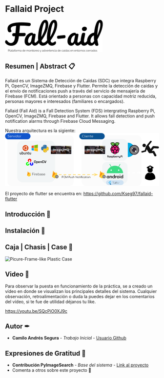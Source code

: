 # Fallaid Project
![Fallaid](https://github.com/Kseg97/fallaid-project/blob/master/images/logo.png)
## Resumen | Abstract 📋
Fallaid es un Sistema de Detección de Caidas (SDC) que integra Raspberry Pi, OpenCV, ImageZMQ, Firebase y Flutter. Permite la detección de caidas y el envío de notificaciones push a través del servicio de mensajería de Firebase (FCM). Está orientado a personas con capacidad motriz reducida, personas mayores e interesados (familiares o encargados).

Fallaid (Fall Aid) is a Fall Detection System (FDS) intergrating Raspberry Pi, OpenCV, ImageZMQ, Firebase and Flutter. It allows fall detection and push notification alarms through Firebase Cloud Messaging.

Nuestra arquitectura es la sigiente:
![Arquitectura](https://github.com/Kseg97/fallaid-project/blob/master/images/architecture.png)

El proyecto de flutter se encuentra en:
https://github.com/Kseg97/fallaid-flutter

## Introducción 🚀


## Instalación 🚀

## Caja | Chasis | Case 🚀

![Picure-Frame-like Plastic Case](https://github.com/Kseg97/fallaid-project/blob/master/images/case.png)


## Video 📢

Para  observar la puesta en funcionamiento de la práctica, se a creado un vídeo en donde se visualizan los principales detalles del sistema. Cualquier observación, retroalimentación o duda la puedes dejar en los comentarios del vídeo, si te fue de utilidad déjanos tu like.

https://youtu.be/SQcPiO0XJ9c

## Autor ✒

* **Camilo Andrés Segura** - *Trabajo Inicial* - [Usuario Github](https://github.com/kseg97)

## Expresiones de Gratitud 🎁

* **Contribución PyImageSearch** - *Base del sistema* - [Link al proyecto](https://www.pyimagesearch.com/2019/04/15/live-video-streaming-over-network-with-opencv-and-imagezmq/)
* Comenta a otros sobre este proyecto 📢 